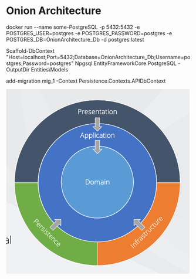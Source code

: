 <h1>Onion Architecture </h1>

<p> docker run --name some-PostgreSQL -p 5432:5432 -e POSTGRES_USER=postgres -e POSTGRES_PASSWORD=postgres -e POSTGRES_DB=OnionArchitecture_Db -d postgres:latest </p>

Scaffold-DbContext "Host=localhost;Port=5432;Database=OnionArchitecture_Db;Username=postgres;Password=postgres" Npgsql.EntityFrameworkCore.PostgreSQL -OutputDir Entities\Models

<p> add-migration mig_1 -Context Persistence.Contexts.APIDbContext </p>

<img src="https://raw.githubusercontent.com/MehrajLatifli/Onion-Architecture/master/Onion%20Architecture.png?token=GHSAT0AAAAAACHP4LN3R6HOILBPM5RKEXY6ZIBAA4Q" alt="Onion Architecture" width="500">
